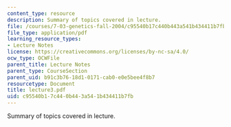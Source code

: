 ```yaml
---
content_type: resource
description: Summary of topics covered in lecture.
file: /courses/7-03-genetics-fall-2004/c95540b17c440b443a541b434411b7fb_lecture3.pdf
file_type: application/pdf
learning_resource_types:
- Lecture Notes
license: https://creativecommons.org/licenses/by-nc-sa/4.0/
ocw_type: OCWFile
parent_title: Lecture Notes
parent_type: CourseSection
parent_uid: b91c3b76-18d1-0171-cab0-e0e5bee4f8b7
resourcetype: Document
title: lecture3.pdf
uid: c95540b1-7c44-0b44-3a54-1b434411b7fb
---
```

Summary of topics covered in lecture.